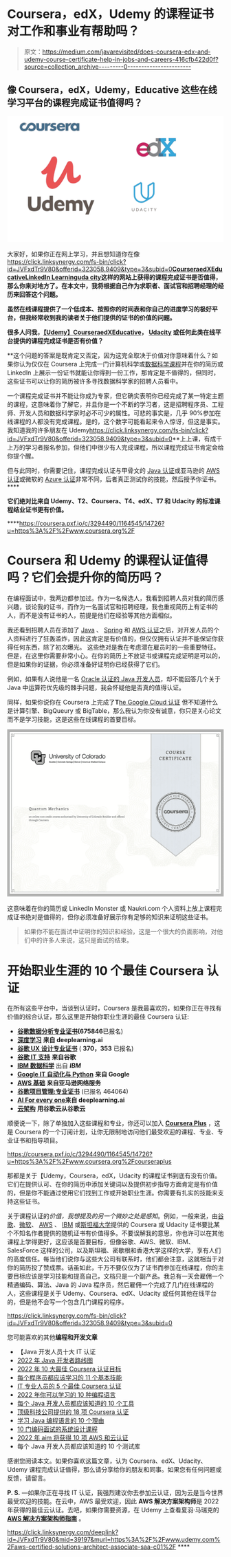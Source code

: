 # Coursera，edX，Udemy 的课程证书对工作和事业有帮助吗？

> 原文：<https://medium.com/javarevisited/does-coursera-edx-and-udemy-course-certificate-help-in-jobs-and-careers-416cfb422d0f?source=collection_archive---------0----------------------->

## 像 Coursera，edX，Udemy，Educative 这些在线学习平台的课程完成证书值得吗？

[![](img/2914a9bd27f993f605b59fc41151e3e6.png)](https://click.linksynergy.com/fs-bin/click?id=JVFxdTr9V80&offerid=323058.9409&type=3&subid=0)

大家好，如果你正在网上学习，并且想知道你在像<https://click.linksynergy.com/fs-bin/click?id=JVFxdTr9V80&offerid=323058.9409&type=3&subid=0>**[**Coursera**](https://coursera.pxf.io/c/3294490/1164545/14726?u=https%3A%2F%2Fwww.coursera.org%2F)[edX](https://www.awin1.com/cread.php?awinmid=6798&awinaffid=631878&clickref=&p=)[**Educative**](https://www.educative.io/?affiliate_id=5073518643380224)[**LinkedIn Learning**](http://linkedin-learning.pxf.io/c/1193463/449670/8005)[uda city](https://imp.i115008.net/c/1193463/786224/11298?u=https%3A%2F%2Fwww.udacity.com%2F)这样的网站上获得的课程完成证书是否值得，那么你来对地方了。在本文中，我将根据自己作为求职者、面试官和招聘经理的经历来回答这个问题。**

**虽然在线课程提供了一个低成本、按照你的时间表和你自己的进度学习的极好平台，但我经常收到我的读者关于他们提供的证书的价值的问题。**

**很多人问我，[**【Udemy】**](https://click.linksynergy.com/fs-bin/click?id=JVFxdTr9V80&offerid=323058.9409&type=3&subid=0)[**Coursera**](https://coursera.pxf.io/c/3294490/1164545/14726?u=https%3A%2F%2Fwww.coursera.org%2F)[edX](https://www.awin1.com/cread.php?awinmid=6798&awinaffid=631878&clickref=&p=)[Educative](https://www.educative.io/?affiliate_id=5073518643380224)， [Udacity](https://www.udacity.com/) 或任何此类在线平台提供的课程完成证书是否有价值？**

**这个问题的答案是既肯定又否定，因为这完全取决于价值对你意味着什么？如果你认为仅仅在 Coursera 上完成一门计算机科学或[数据科学课程](https://dev.to/javinpaul/10-data-science-and-machine-learning-courses-for-programmers-looking-to-switch-career-57kd)并在你的简历或 LinkedIn 上展示一份证书就能让你得到一份工作，那肯定是不值得的，但同时，这些证书可以让你的简历被许多寻找数据科学家的招聘人员看中。

一个课程完成证书并不能让你成为专家，但它确实表明你已经完成了某一特定主题的课程，这意味着你了解它，并且你是一个不断的学习者，这是招聘程序员、工程师、开发人员和数据科学家时必不可少的属性。可悲的事实是，几乎 90%参加在线课程的人都没有完成课程。是的，这个数字可能看起来令人惊讶，但这是事实。我知道我的许多朋友在 Udemy<https://click.linksynergy.com/fs-bin/click?id=JVFxdTr9V80&offerid=323058.9409&type=3&subid=0>**上上课，有成千上万的学习者报名参加，但他们中很少有人完成课程，所以课程完成证书肯定会给你提个醒。

但与此同时，你需要记住，课程完成认证与甲骨文的 [Java 认证](https://javarevisited.blogspot.com/2019/12/how-to-crack-java-se-11-certification.html)或亚马逊的 [AWS 认证](https://dev.to/javinpaul/top-5-courses-to-pass-amazon-aws-certified-solutions-architect-associate-exam-saa-c01-in-2020-56g7)或微软的 [Azure 认证](https://javarevisited.blogspot.com/2019/07/top-5-courses-to-crack-azure-architecture-technologies-certification-az-300-exam.html)非常不同，后者真正测试你的技能，然后授予你证书。****

****它们绝对比来自 Udemy、T2、Coursera、T4、edX、T7 和 Udacity 的标准课程结业证书更有价值。****

****<https://coursera.pxf.io/c/3294490/1164545/14726?u=https%3A%2F%2Fwww.coursera.org%2F>  

# Coursera 和 Udemy 的课程认证值得吗？它们会提升你的简历吗？

在编程面试中，我两边都参加过。作为一名候选人，我看到招聘人员对我的简历感兴趣，谈论我的证书，而作为一名面试官和招聘经理，我也重视简历上有证书的人，而不是没有证书的人，前提是他们在经验等其他方面相似。

我还看到招聘人员在添加了 [Java](https://javarevisited.blogspot.com/2019/10/top-5-books-courses-to-crack-oracles-java-se-11-certification-OCAJP11.html) 、 [Spring](https://javarevisited.blogspot.com/2018/08/how-to-crack-spring-core-professional-certification-exam-java-latest.html#axzz5j90KOik7) 和 [AWS 认证](/javarevisited/top-5-aws-training-courses-to-crack-amazon-web-service-solutions-architect-associate-certification-3f4affa8f660)之后，对开发人员的个人资料进行了狂轰滥炸，因此这肯定是有价值的，但仅仅拥有认证并不能保证你获得任何东西，除了初次曝光。
这些绝对是我在考虑潜在雇员时的一些重要特征。但是，在这里你需要非常小心。在你的简历上不放证书或课程完成证明是可以的，但是如果你的证据，你必须准备好证明你已经获得了它们。

例如，如果有人说他是一名 [Oracle 认证的 Java 开发人员](https://javarevisited.blogspot.com/2018/01/top-5-java-8-certifications-courses-training-online-OCAJP.html)，却不能回答几个关于 Java 中运算符优先级的棘手问题，我会怀疑他是否真的值得认证。

同样，如果你说你在 Coursera 上完成了**T**[he Google Cloud 认证](https://coursera.pxf.io/c/3294490/1164545/14726?u=https%3A%2F%2Fwww.coursera.org%2Flearn%2Fgcp-fundamentals) 但不知道什么是计算引擎、BigQueury 或 BigTable，那么我认为你没有诚意，你只是关心论文而不是学习技能，这是这些在线课程的首要目标。

[![](img/57e5a72a8533f0e394a4a5fa26f5706e.png)](https://coursera.pxf.io/c/3294490/1164545/14726?u=https%3A%2F%2Fwww.coursera.org%2Flearn%2Fgcp-fundamentals)

这意味着在你的简历或 LinkedIn Monster 或 Naukri.com 个人资料上放上课程完成证书绝对是值得的，但你必须准备好展示你有足够的知识来证明这些证书。

> 如果你不能在面试中证明你的知识和经验，这是一个很大的负面影响，对他们中的许多人来说，这只是面试的结束。

# 开始职业生涯的 10 个最佳 Coursera 认证

在所有这些平台中，当谈到认证时，Coursera 是我最喜欢的，如果你正在寻找有价值的综合认证，那么这里是开始你职业生涯的最佳 Coursera 认证:

*   [**谷歌数据分析专业证书**](https://coursera.pxf.io/c/3294490/1164545/14726?u=https%3A%2F%2Fwww.coursera.org%2Fprofessional-certificates%2Fgoogle-data-analytics)**(675846**已报名)
*   [**深度学习**](https://coursera.pxf.io/c/3294490/1164545/14726?u=https%3A%2F%2Fwww.coursera.org%2Fspecializations%2Fdeep-learning) **来自 deeplearning.ai**
*   [**谷歌 UX 设计专业证书**](https://coursera.pxf.io/c/3294490/1164545/14726?u=https%3A%2F%2Fwww.coursera.org%2Fprofessional-certificates%2Fgoogle-ux-design) ( **370，353** 已报名)
*   [**谷歌 IT 支持**](https://coursera.pxf.io/c/3294490/1164545/14726?u=https%3A%2F%2Fwww.coursera.org%2Fprofessional-certificates%2Fgoogle-it-support) **来自谷歌**
*   [**IBM 数据科学**](https://coursera.pxf.io/c/3294490/1164545/14726?u=https%3A%2F%2Fwww.coursera.org%2Fprofessional-certificates%2Fibm-data-science) 出自 ***IBM***
*   [**Google IT 自动化与 Python**](https://coursera.pxf.io/c/3294490/1164545/14726?u=https%3A%2F%2Fwww.coursera.org%2Fprofessional-certificates%2Fgoogle-it-automation) **来自 Google**
*   [**AWS 基础**](https://coursera.pxf.io/c/3294490/1164545/14726?u=https%3A%2F%2Fwww.coursera.org%2Fspecializations%2Faws-fundamentals) **来自亚马逊网络服务**
*   [**谷歌项目管理:专业证书**](https://coursera.pxf.io/c/3294490/1164545/14726?u=https%3A%2F%2Fwww.coursera.org%2Fprofessional-certificates%2Fgoogle-project-management) (已报名 464064)
*   [**AI For every one**](https://coursera.pxf.io/c/3294490/1164545/14726?u=https%3A%2F%2Fwww.coursera.org%2Flearn%2Fai-for-everyone)**来自 deeplearning.ai**
*   [**云架构**](https://coursera.pxf.io/c/3294490/1164545/14726?u=https%3A%2F%2Fwww.coursera.org%2Fprofessional-certificates%2Fgcp-cloud-architect) **用谷歌云从谷歌云**

顺便说一下，除了单独加入这些课程和专业，你还可以加入 [**Coursera Plus**](https://coursera.pxf.io/c/3294490/1164545/14726?u=https%3A%2F%2Fwww.coursera.org%2Fcourseraplus) ，这是 Coursera 的一个订阅计划，让你无限制地访问他们最受欢迎的课程、专业、专业证书和指导项目。

<https://coursera.pxf.io/c/3294490/1164545/14726?u=https%3A%2F%2Fwww.coursera.org%2Fcourseraplus>  

那都是关于【Udemy，Coursera，edX，Udacity 的课程证书到底有没有价值。它们在提供认可、在你的简历中添加关键词以及提供初步指导方面肯定是有价值的，但是你不能通过使用它们找到工作或开始职业生涯。你需要有扎实的技能来支持这些证书。

关于课程认证的*价值，我想提及的另一个微妙之处是感知*。例如，一般来说，由[谷歌](https://javarevisited.blogspot.com/2019/07/top-5-google-cloud-platform-gcp-courses-certifications-online.html)、[微软](https://javarevisited.blogspot.com/2019/09/top-5-courses-to-learn-microsoft-excel-macros-vba-and-data-visualization.html)、 [AWS](https://hackernoon.com/top-5-online-courses-to-crack-amazon-web-service-aws-solutions-architect-associate-exam-saa-c01-c667514ca72) 、 [IBM](https://becominghuman.ai/9-data-science-and-machine-learning-courses-by-harvard-ibm-udemy-and-others-12a0c7c23ec1) 或[斯坦福大学](https://hackernoon.com/10-machine-learning-data-science-and-deep-learning-courses-for-programmers-7edc56078cde)提供的 Coursera 或 Udacity 证书要比某个不知名作者提供的随机证书有价值得多。不要误解我的意思，你也许可以在其他课程上学得更好，这应该是首要目标，但像谷歌、AWS、微软、IBM、SalesForce 这样的公司，以及斯坦福、密歇根和香港大学这样的大学，享有人们的高度信任。每当他们说你与这些大公司有联系时，他们都会注意，这就相当于对你的简历投了赞成票。话虽如此，千万不要仅仅为了证书而参加在线课程，你的主要目标应该是学习技能和提高自己，文档只是一个副产品。我总有一天会雇佣一个精通编码、算法、Java 的 Java 程序员，然后雇佣一个完成了几门在线课程的人，这些课程是关于 Udemy、Coursera、edX、Udacity 或任何其他在线平台的，但是他不会写一个包含几门课程的程序。

<https://click.linksynergy.com/fs-bin/click?id=JVFxdTr9V80&offerid=323058.9409&type=3&subid=0>  

您可能喜欢的其他**编程和开发文章**

*   【Java 开发人员十大 IT 认证
*   [2022 年 Java 开发者路线图](https://javarevisited.blogspot.com/2019/10/the-java-developer-roadmap.html)
*   [2022 年 10 大最佳 Coursera 认证目标](/javarevisited/11-best-coursera-certifications-and-courses-for-data-science-and-analysis-in-2021-65ce1ac810a5)
*   [每个程序员都应该学习的 11 个基本技能](https://dev.to/javinpaul/11-essential-skills-software-developers-should-learn-in-2020-1bio)
*   [IT 专业人员的 5 个最佳 Coursera 认证](/javarevisited/top-10-coursera-certificates-to-start-your-career-in-cloud-data-science-ai-mainframe-and-it-558690c83587)
*   [2022 年你可以学习的 10 种编程语言](http://www.java67.com/2017/12/10-programming-languages-to-learn-in.html)
*   [每个 Java 开发人员都应该知道的 10 个工具](http://www.java67.com/2018/04/10-tools-java-developers-should-learn.html)
*   [顶级科技公司提供的 18 项 Coursera 认证](/javarevisited/18-coursera-courses-you-can-join-in-2020-to-learn-from-the-worlds-top-tech-companies-google-74af46967d1e?source=collection_home---4------0-----------------------)
*   [学习 Java 编程语言的 10 个理由](http://javarevisited.blogspot.sg/2013/04/10-reasons-to-learn-java-programming.html)
*   [10 门编码面试的系统设计课程](/javarevisited/10-best-system-design-courses-for-coding-interviews-949fd029ce65)
*   [2022 年 aim 将获得 10 项 AWS 和云认证](https://javarevisited.blogspot.com/2020/09/top-10-aws-certifications-for-cloud-professionals.html)
*   每个 Java 开发人员都应该知道的 10 个测试库

感谢您阅读本文。如果你喜欢这篇文章，认为 Coursera、edX、Udacity、Udemy 课程完成认证值得，那么请分享给你的朋友和同事。如果您有任何问题或反馈，请留言。

**P. S.** —如果你正在寻找 IT 认证，我强烈建议你去参加云认证，因为云是当今世界最受欢迎的技能。在云中，AWS 最受欢迎，因此 **AWS 解决方案架构师**是 2022 年获得的最佳云认证。去吧，如果你需要资源，在 Udemy 上查看夏羽·马瑞克的 [**AWS 解决方案架构师指南**](https://click.linksynergy.com/deeplink?id=JVFxdTr9V80&mid=39197&murl=https%3A%2F%2Fwww.udemy.com%2Faws-certified-solutions-architect-associate-saa-c01%2F) 。

<https://click.linksynergy.com/deeplink?id=JVFxdTr9V80&mid=39197&murl=https%3A%2F%2Fwww.udemy.com%2Faws-certified-solutions-architect-associate-saa-c01%2F> ****